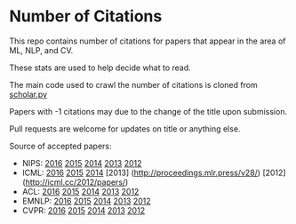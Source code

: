 Number of Citations
==========

This repo contains number of citations for papers that appear in the area of ML, NLP, and CV. 

These stats are used to help decide what to read.

The main code used to crawl the number of citations is cloned from [scholar.py](https://github.com/ckreibich/scholar.py)

Papers with -1 citations may due to the change of the title upon submission. 

Pull requests are welcome for updates on title or anything else.

Source of accepted papers:

* NIPS: [2016](https://nips.cc/Conferences/2016/AcceptedPapers) [2015](https://nips.cc/Conferences/2015/AcceptedPapers) [2014](https://papers.nips.cc/book/advances-in-neural-information-processing-systems-27-2014) [2013](https://papers.nips.cc/book/advances-in-neural-information-processing-systems-26-2013) [2012](https://papers.nips.cc/book/advances-in-neural-information-processing-systems-25-2012)
* ICML: [2016](http://proceedings.mlr.press/v48/) [2015](http://proceedings.mlr.press/v37/) [2014](http://proceedings.mlr.press/v32/) [2013] (http://proceedings.mlr.press/v28/) [2012] (http://icml.cc/2012/papers/)
* ACL: [2016](http://acl2016.org/index.php?article_id=68) [2015](http://acl2015.org/accepted_papers.html) [2014](http://acl2014.org/Program.htm) [2013](http://acl2013.org/site/accepted-papers.html) [2012](http://mirror.aclweb.org/acl2012/program/sub00.asp.html)
* EMNLP: [2016](https://www.aclweb.org/mirror/emnlp2016/accepted-papers.html) [2015](http://www.emnlp2015.org/accepted-papers.html#long) [2014](http://emnlp2014.org/papers.html) [2013](http://mirror.aclweb.org/emnlp2013/papers.html) [2012](http://emnlp-conll2012.unige.ch/papers.html)
* CVPR: [2016](http://www.cv-foundation.org/openaccess/CVPR2016.py) [2015](http://www.cv-foundation.org/openaccess/CVPR2015.py) [2014](http://www.cv-foundation.org/openaccess/CVPR2014.py) [2013](http://www.cv-foundation.org/openaccess/CVPR2013.py) [2012](http://tab.computer.org/pamitc/archive/cvpr2012/program-details/papers.html)
